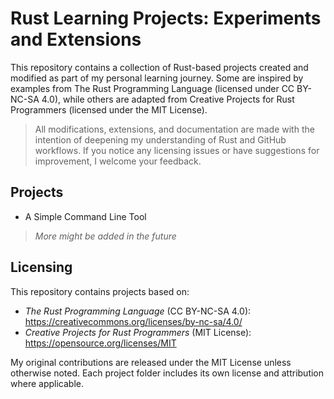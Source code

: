 # Rust Learning Projects: Experiments and Extensions

This repository contains a collection of Rust-based projects created and modified as part of my personal learning journey. Some are inspired by examples from The Rust Programming Language (licensed under CC BY-NC-SA 4.0), while others are adapted from Creative Projects for Rust Programmers (licensed under the MIT License).

> All modifications, extensions, and documentation are made with the intention of deepening my understanding of Rust and GitHub workflows. If you notice any licensing issues or have suggestions for improvement, I welcome your feedback.

## Projects

- A Simple Command Line Tool

> *More might be added in the future*

## Licensing

This repository contains projects based on:

- *The Rust Programming Language* (CC BY-NC-SA 4.0): https://creativecommons.org/licenses/by-nc-sa/4.0/
- *Creative Projects for Rust Programmers* (MIT License): https://opensource.org/licenses/MIT

My original contributions are released under the MIT License unless otherwise noted.
Each project folder includes its own license and attribution where applicable.

